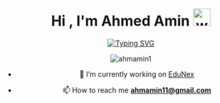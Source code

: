 <div class="banner-text" align="center"><h1 style="align:center">Hi , I'm Ahmed Amin <img src="https://media.giphy.com/media/hvRJCLFzcasrR4ia7z/giphy.gif" style="width:35px"alt="wave" class="wave_img"></h1>

[![Typing SVG](https://readme-typing-svg.demolab.com?font=Fira+Code&pause=1000&random=false&width=435&lines=.Net+FullStack+Developer;ITI+Graduate)](https://git.io/typing-svg)


<p align="center"> <img src="https://komarev.com/ghpvc/?username=ahmamin1&label=Profile%20views&color=0e75b6&style=flat" alt="ahmamin1" /> </p>


- 🔭 I’m currently working on [EduNex](https://edu-nex-front.vercel.app/)

- 📫 How to reach me **ahmamin11@gmail.com**


